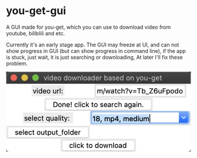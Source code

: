 # you-get-gui
A GUI made for you-get, which you can use to download video from youtube, biliblili and etc. 

Currently it's an early stage app. The GUI may freeze at UI, and can not show progress in GUI (but can show progress in command line), if the app is stuck, just wait, it is just searching or downloading, At later I'll fix these problem.

![GUI](/img/gui.png "GUI")
